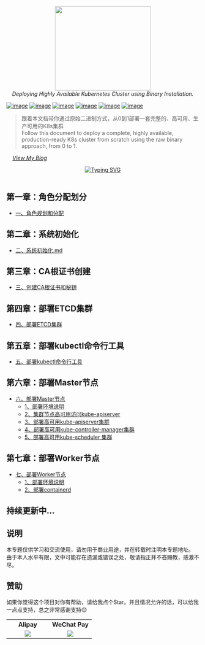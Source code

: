 <div style="text-align: center"></div>
  <p align="center">
  <img src="https://user-images.githubusercontent.com/42825450/225513881-67ffbdf1-dcda-495d-8c19-d0c6fd9eccc9.png" width="250px" height="220px">
      <br>
      <i>Deploying Highly Available Kubernetes Cluster using Binary Installation.</i>
  </p>
</div>


[![image](https://img.shields.io/badge/CNCF-Kubernetes-blue)](https://kubernetes.io/) 
[![image](https://img.shields.io/badge/%E5%AE%B9%E5%99%A8%E8%BF%90%E8%A1%8C%E6%97%B6-containerd-orange)](https://containerd.io/)
[![image](https://img.shields.io/badge/%E5%AE%B9%E5%99%A8%E8%BF%90%E8%A1%8C%E6%97%B6-Docker-brightgreen)](https://www.docker.com/) 
[![image](https://img.shields.io/badge/%E5%88%86%E5%B8%83%E5%BC%8FKV%E5%AD%98%E5%82%A8%E7%B3%BB%E7%BB%9F-ETCD-orange)](https://etcd.io/)
[![image](https://img.shields.io/badge/TCL-CFSSL-%2320a0ff)](https://github.com/cloudflare/cfssl)
[![image](https://img.shields.io/badge/Network-Calico-%23f68245)](https://github.com/projectcalico/calico)
> 跟着本文档带你通过原始二进制方式，从0到1部署一套完整的、高可用、生产可用的K8s集群<br>
> Follow this document to deploy a complete, highly available, production-ready K8s cluster from scratch using the raw binary approach, from 0 to 1. <br>

&nbsp; &nbsp; *[View My Blog](https://www.dqzboy.com/)*
<br />

<div align="center">
 
[![Typing SVG](https://readme-typing-svg.herokuapp.com?font=Handlee&center=true&vCenter=true&width=500&height=60&lines=Deploying+Highly+Available+Kubernetes+Cluster)](https://git.io/typing-svg)
 
<img src="https://camo.githubusercontent.com/82291b0fe831bfc6781e07fc5090cbd0a8b912bb8b8d4fec0696c881834f81ac/68747470733a2f2f70726f626f742e6d656469612f394575424971676170492e676966"
width="800"  height="3">
</div>

## 第一章：角色分配划分
- [一、角色规划和分配 ](deploydoc/一、角色规划和分配.md)


## 第二章：系统初始化
- [二、系统初始化.md ](deploydoc/二、系统初始化.md)


## 第三章：CA根证书创建
- [三、创建CA根证书和秘钥 ](deploydoc/三、创建CA根证书和秘钥.md)


## 第四章：部署ETCD集群
- [四、部署ETCD集群 ](deploydoc/四、部署ETCD集群.md)


## 第五章：部署kubectl命令行工具
- [五、部署kubectl命令行工具 ](deploydoc/五、部署kubectl命令行工具.md)


## 第六章：部署Master节点
- [六、部署Master节点 ](deploydoc/六、部署Master节点)
  - [1、部署环境说明 ](deploydoc/六、部署Master节点/1、部署环境说明.md)
  - [2、集群节点高可用访问kube-apiserver ](deploydoc/六、部署Master节点/2、集群节点高可用访问kube-apiserver.md)
  - [3、部署高可用kube-apiserver集群 ](deploydoc/六、部署Master节点/3、部署高可用kube-apiserver集群.md)
  - [4、部署高可用kube-controller-manager集群 ](deploydoc/六、部署Master节点/4、部署高可用kube-controller-manager集群.md)
  - [5、部署高可用kube-scheduler 集群 ](deploydoc/六、部署Master节点/5、部署高可用kube-scheduler集群.md)

## 第七章：部署Worker节点
- [七、部署Worker节点 ](deploydoc/七、部署Worker节点)
  - [1、部署环境说明 ](deploydoc/七、部署Worker节点/1、部署环境说明.md)
  - [2、部署containerd ](deploydoc/七、部署Worker节点/2、部署containerd.md)

## 持续更新中...

## 说明
本专题仅供学习和交流使用，请勿用于商业用途，并在转载时注明本专题地址。<br>
由于本人水平有限，文中可能存在遗漏或错误之处，敬请指正并不吝赐教，感激不尽。<br>

## 赞助
如果你觉得这个项目对你有帮助，请给我点个Star。并且情况允许的话，可以给我一点点支持，总之非常感谢支持😊

<table>
    <tr>
      <td width="50%" align="center"><b> Alipay </b></td>
      <td width="50%" align="center"><b> WeChat Pay </b></td>
    </tr>
    <tr>
        <td width="50%" align="center"><img src="https://github.com/dqzboy/Deploy_K8sCluster/assets/42825450/223fd099-9433-468b-b490-f9807bdd2035?raw=true"></td>
        <td width="50%" align="center"><img src="https://github.com/dqzboy/Deploy_K8sCluster/assets/42825450/9404460f-ea1b-446c-a0ae-6da96eb459e3?raw=true"></td>
    </tr>
</table>
